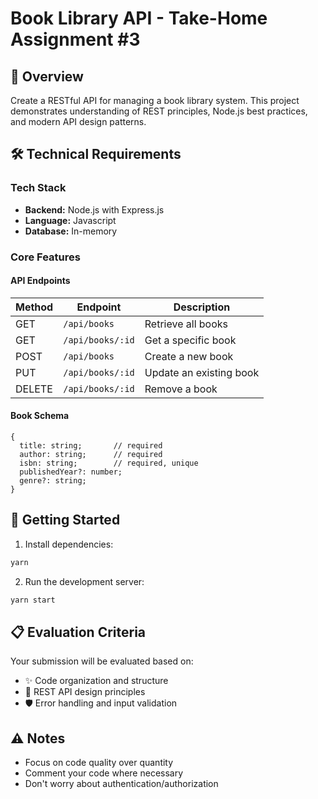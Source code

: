 # Book Library API - Take-Home Assignment #3

## 📝 Overview

Create a RESTful API for managing a book library system. This project demonstrates understanding of REST principles, Node.js best practices, and modern API design patterns.

## 🛠️ Technical Requirements

### Tech Stack

- **Backend:** Node.js with Express.js
- **Language:** Javascript
- **Database:** In-memory

### Core Features

#### API Endpoints

| Method | Endpoint         | Description             |
| ------ | ---------------- | ----------------------- |
| GET    | `/api/books`     | Retrieve all books      |
| GET    | `/api/books/:id` | Get a specific book     |
| POST   | `/api/books`     | Create a new book       |
| PUT    | `/api/books/:id` | Update an existing book |
| DELETE | `/api/books/:id` | Remove a book           |

#### Book Schema

```schema (use Joi for that)
{
  title: string;       // required
  author: string;      // required
  isbn: string;        // required, unique
  publishedYear?: number;
  genre?: string;
}
```

## 🚀 Getting Started

1. Install dependencies:

```bash
yarn
```

2. Run the development server:

```bash
yarn start
```

## 📋 Evaluation Criteria

Your submission will be evaluated based on:

- ✨ Code organization and structure
- 🎯 REST API design principles
- 🛡️ Error handling and input validation

## ⚠️ Notes

- Focus on code quality over quantity
- Comment your code where necessary
- Don't worry about authentication/authorization
